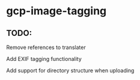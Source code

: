 # gcp-image-tagging

## TODO:
Remove references to translater

Add EXIF tagging functionality

Add support for directory structure when uploading